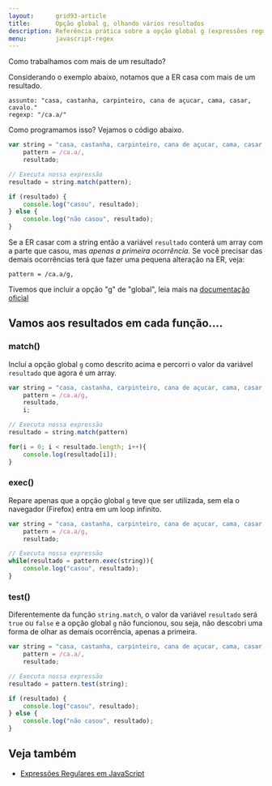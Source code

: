 ```yaml
---
layout:      grid93-article
title:       Opção global g, olhando vários resultados
description: Referência prática sobre a opção global g (expressões regulares) - JavaScript
menu:        javascript-regex
---
```


Como trabalhamos com mais de um resultado?

Considerando o exemplo abaixo, notamos que a ER casa com mais de um resultado.

    assunto: "casa, castanha, carpinteiro, cana de açucar, cama, casar, cavalo."
    regexp: "/ca.a/"

Como programamos isso? Vejamos o código abaixo.

```javascript
var string = "casa, castanha, carpinteiro, cana de açucar, cama, casar, cavalo.",
    pattern = /ca.a/,
    resultado;

// Executa nossa expressão
resultado = string.match(pattern);

if (resultado) {
    console.log("casou", resultado);
} else {
    console.log("não casou", resultado);
}
```


Se a ER casar com a string então a variável `resultado` conterá um array com a parte que casou, mas *apenas a primeira
ocorrência.* Se você precisar das demais ocorrências terá que fazer uma pequena alteração na ER, veja:

    pattern = /ca.a/g,

Tivemos que incluir a opção "g" de "global", leia mais na 
[documentação oficial](https://developer.mozilla.org/en-US/docs/Web/JavaScript/Reference/Global_Objects/String/match?redirectlocale=en-US&redirectslug=JavaScript%2FReference%2FGlobal_Objects%2FString%2Fmatch "link-externo")



Vamos aos resultados em cada função....
---


### match()

Incluí a opção global `g` como descrito acima e percorri o valor da variável `resultado` que agora é um array.


```javascript
var string = "casa, castanha, carpinteiro, cana de açucar, cama, casar, cavalo.",
    pattern = /ca.a/g,
    resultado,
    i;

// Executa nossa expressão
resultado = string.match(pattern)

for(i = 0; i < resultado.length; i++){
    console.log(resultado[i]);
}
```


### exec()

Repare apenas que a opção global `g` teve que ser utilizada, sem ela o navegador (Firefox) entra em um loop infinito.

```javascript
var string = "casa, castanha, carpinteiro, cana de açucar, cama, casar, cavalo.",
    pattern = /ca.a/g,
    resultado;

// Executa nossa expressão
while(resultado = pattern.exec(string)){
    console.log("casou", resultado);
}
```


###  test()

Diferentemente da função `string.match`, o valor da variável `resultado` será `true` ou `false` e a opção global
`g` não funcionou, sou seja, não descobri uma forma de olhar as demais ocorrência, apenas a primeira.



```javascript
var string = "casa, castanha, carpinteiro, cana de açucar, cama, casar, cavalo.",
    pattern = /ca.a/,
    resultado;

// Executa nossa expressão
resultado = pattern.test(string);

if (resultado) {
    console.log("casou", resultado);
} else {
    console.log("não casou", resultado);
}
```


Veja também
---

- [Expressões Regulares em JavaScript](/regex/javascript-expressoes-regulares/)